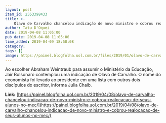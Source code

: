 ```yaml
---
layout: post
item_id: 2553398433
title: >-
    Olavo de Carvalho chancelou indicação de novo ministro e cobrou realocação de seus alunos no MEC
author: Tatu D'Oquei
date: 2019-04-08 11:05:00
pub_date: 2019-04-08 11:05:00
time_added: 2019-04-09 18:50:08
category: 
tags: []
image: https://painel.blogfolha.uol.com.br/files/2019/01/olavo-de-carvalho.jpg
---
```


Ao escolher Abraham Weintraub para assumir o Ministério da Educação, Jair Bolsonaro contemplou uma indicação de Olavo de Carvalho. O nome do economista foi levado ao presidente em uma lista com outros dois discípulos do escritor, informa Julia Chaib.

**Link:** [https://painel.blogfolha.uol.com.br/2019/04/08/olavo-de-carvalho-chancelou-indicacao-de-novo-ministro-e-cobrou-realocacao-de-seus-alunos-no-mec/](https://painel.blogfolha.uol.com.br/2019/04/08/olavo-de-carvalho-chancelou-indicacao-de-novo-ministro-e-cobrou-realocacao-de-seus-alunos-no-mec/)

